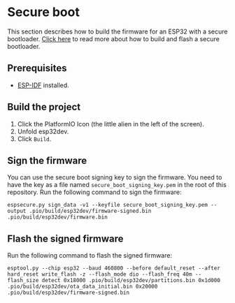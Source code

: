 # Secure boot
This section describes how to build the firmware for an ESP32 with a secure bootloader. [Click here](bootloader/README.md) to read more about how to build and flash a secure bootloader.

## Prerequisites 
- [ESP-IDF](https://docs.espressif.com/projects/esp-idf/en/latest/esp32/get-started/index.html#manual-installation) installed.

## Build the project
1. Click the PlatformIO Icon (the little alien in the left of the screen).
2. Unfold esp32dev.
3. Click `Build`.

## Sign the firmware
You can use the secure boot signing key to sign the firmware. You need to have the key as a file named `secure_boot_signing_key.pem` in the root of this repository. Run the following command to sign the firmware:
```shell
espsecure.py sign_data -v1 --keyfile secure_boot_signing_key.pem --output .pio/build/esp32dev/firmware-signed.bin .pio/build/esp32dev/firmware.bin
```

## Flash the signed firmware
Run the following command to flash the signed firmware:
```shell
esptool.py --chip esp32 --baud 460800 --before default_reset --after hard_reset write_flash -z --flash_mode dio --flash_freq 40m --flash_size detect 0x18000 .pio/build/esp32dev/partitions.bin 0x1d000 .pio/build/esp32dev/ota_data_initial.bin 0x20000 .pio/build/esp32dev/firmware-signed.bin
```

